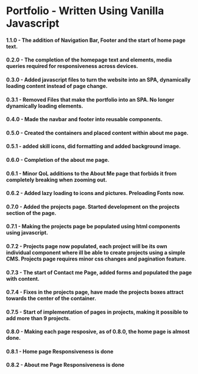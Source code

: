 # Portfolio - Written Using Vanilla Javascript

#### 1.1.0 - The addition of Navigation Bar, Footer and the start of home page text.

#### 0.2.0 - The completion of the homepage text and elements, media queries required for responsiveness across devices.

#### 0.3.0 - Added javascript files to turn the website into an SPA, dynamically loading content instead of page change.

#### 0.3.1 - Removed Files that make the portfolio into an SPA. No longer dynamically loading elements.

#### 0.4.0 - Made the navbar and footer into reusable components.

#### 0.5.0 - Created the containers and placed content within about me page.

#### 0.5.1 - added skill icons, did formatting and added background image.

#### 0.6.0 - Completion of the about me page.

#### 0.6.1 - Minor QoL additions to the About Me page that forbids it from completely breaking when zooming out.

#### 0.6.2 - Added lazy loading to icons and pictures. Preloading Fonts now.

#### 0.7.0 - Added the projects page. Started development on the projects section of the page.

#### 0.7.1 - Making the projects page be populated using html components using javascript.

#### 0.7.2 - Projects page now populated, each project will be its own individual component where ill be able to create projects using a simple CMS. Projects page requires minor css changes and pagination feature.

#### 0.7.3 - The start of Contact me Page, added forms and populated the page with content.

#### 0.7.4 - Fixes in the projects page, have made the projects boxes attract towards the center of the container.

#### 0.7.5 - Start of implementation of pages in projects, making it possible to add more than 9 projects.

#### 0.8.0 - Making each page resposive, as of 0.8.0, the home page is almost done.

#### 0.8.1 - Home page Responsiveness is done

#### 0.8.2 - About me Page Responsiveness is done
